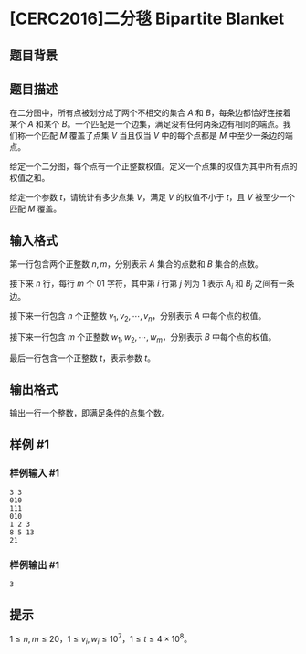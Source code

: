 # [CERC2016]二分毯 Bipartite Blanket

## 题目背景



## 题目描述

在二分图中，所有点被划分成了两个不相交的集合 $A$ 和 $B$，每条边都恰好连接着某个 $A$ 和某个 $B$。一个匹配是一个边集，满足没有任何两条边有相同的端点。我们称一个匹配 $M$ 覆盖了点集 $V$ 当且仅当 $V$ 中的每个点都是 $M$ 中至少一条边的端点。


给定一个二分图，每个点有一个正整数权值。定义一个点集的权值为其中所有点的权值之和。


给定一个参数 $t$，请统计有多少点集 $V$，满足 $V$ 的权值不小于 $t$，且 $V$ 被至少一个匹配 $M$ 覆盖。


## 输入格式

第一行包含两个正整数 $n,m$，分别表示 $A$ 集合的点数和 $B$ 集合的点数。

接下来 $n$ 行，每行 $m$ 个 01 字符，其中第 $i$ 行第 $j$ 列为 $1$ 表示 $A_i$ 和 $B_j$ 之间有一条边。

接下来一行包含 $n$ 个正整数 $v_1,v_2,\cdots,v_n$，分别表示 $A$ 中每个点的权值。

接下来一行包含 $m$ 个正整数 $w_1,w_2,\cdots,w_m$，分别表示 $B$ 中每个点的权值。

最后一行包含一个正整数 $t$，表示参数 $t$。


## 输出格式

输出一行一个整数，即满足条件的点集个数。


## 样例 #1

### 样例输入 #1
```
3 3
010
111
010
1 2 3
8 5 13
21
```

### 样例输出 #1

```
3
```

## 提示

$1\leq n,m\leq 20$，$1\leq v_i,w_i\leq 10^7$，$1\leq t\leq 4\times 10^8$。
